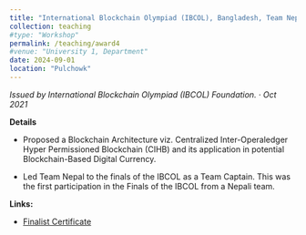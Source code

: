 ```yaml
---
title: "International Blockchain Olympiad (IBCOL), Bangladesh, Team Nepal, Finalist. "
collection: teaching
#type: "Workshop"
permalink: /teaching/award4
#venue: "University 1, Department"
date: 2024-09-01
location: "Pulchowk"
---
```


*Issued by International Blockchain Olympiad (IBCOL) Foundation. · Oct 2021*

**Details**
- Proposed a Blockchain Architecture viz. Centralized Inter-Operaledger Hyper Permissioned Blockchain (CIHB) and its application in potential Blockchain-Based Digital Currency.

- Led Team Nepal to the finals of the IBCOL as a Team Captain. This was the first participation in the Finals of the IBCOL from a Nepali team.

**Links:**
- [Finalist Certificate](https://drive.google.com/file/d/10h6gjK2Ky-6DztgyJd3CVeVSSrGXWRcE/view?usp=sharing)
